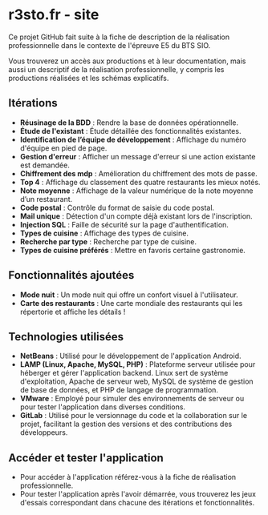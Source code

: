 # r3sto.fr - site

Ce projet GitHub fait suite à la fiche de description de la réalisation professionnelle dans le contexte de l'épreuve E5 du BTS SIO.

Vous trouverez un accès aux productions et à leur documentation, mais aussi un descriptif de la réalisation professionnelle, y compris les productions réalisées et les schémas explicatifs.

## Itérations

- **Réusinage de la BDD** : Rendre la base de données opérationnelle.
- **Étude de l'existant** : Étude détaillée des fonctionnalités existantes.
- **Identification de l’équipe de développement** : Affichage du numéro d'équipe en pied de page.
- **Gestion d'erreur** : Afficher un message d'erreur si une action existante est demandée.
- **Chiffrement des mdp** : Amélioration du chiffrement des mots de passe.
- **Top 4** : Affichage du classement des quatre restaurants les mieux notés.
- **Note moyenne** : Affichage de la valeur numérique de la note moyenne d’un restaurant.
- **Code postal** : Contrôle du format de saisie du code postal.
- **Mail unique** : Détection d'un compte déjà existant lors de l'inscription.
- **Injection SQL** : Faille de sécurité sur la page d'authentification.
- **Types de cuisine** : Affichage des types de cuisine.
- **Recherche par type** : Recherche par type de cuisine.
- **Types de cuisine préférés** : Mettre en favoris certaine gastronomie.

## Fonctionnalités ajoutées

- **Mode nuit** : Un mode nuit qui offre un confort visuel à l'utilisateur.
- **Carte des restaurants** : Une carte mondiale des restaurants qui les répertorie et affiche les détails !

## Technologies utilisées

- **NetBeans** : Utilisé pour le développement de l'application Android.
- **LAMP (Linux, Apache, MySQL, PHP)** : Plateforme serveur utilisée pour héberger et gérer l'application backend. Linux sert de système d'exploitation, Apache de serveur web, MySQL de système de gestion de base de données, et PHP de langage de programmation.
- **VMware** : Employé pour simuler des environnements de serveur ou pour tester l'application dans diverses conditions.
- **GitLab** : Utilisé pour le versionnage du code et la collaboration sur le projet, facilitant la gestion des versions et des contributions des développeurs.

## Accéder et tester l'application

- Pour accéder à l'application référez-vous à la fiche de réalisation professionnelle.
- Pour tester l'application après l'avoir démarrée, vous trouverez les jeux d'essais correspondant dans chacune des itérations et fonctionnalités.
